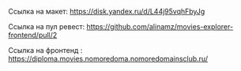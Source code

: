 Ссылка на макет:
https://disk.yandex.ru/d/L44j95vqhFbyJg

Cсылка на пул ревест:
https://github.com/alinamz/movies-explorer-frontend/pull/2

Ссылка на фронтенд :
https://diploma.movies.nomoredoma.nomoredomainsclub.ru/